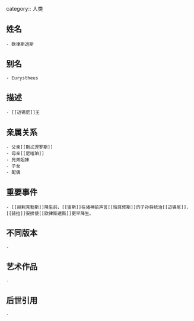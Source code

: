category:: 人类
## 姓名
	- 欧律斯透斯
## 别名
	- Eurystheus
## 描述
	- [[迈锡尼]]王
## 亲属关系
	- 父亲[[斯忒涅罗斯]]
	- 母亲[[尼喀珀]]
	- 兄弟姐妹
	- 子女
	- 配偶
## 重要事件
	- [[赫剌克勒斯]]降生前，[[宙斯]]在诸神前声言[[珀耳修斯]]的子孙将统治[[迈锡尼]]，[[赫拉]]安排使[[欧律斯透斯]]更早降生。
## 不同版本
	-
## 艺术作品
	-
## 后世引用
	-
